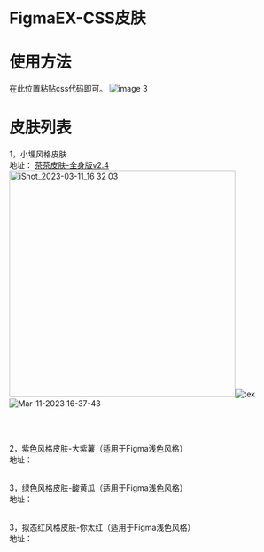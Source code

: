 # FigmaEX-CSS皮肤
# 使用方法
在此位置粘贴css代码即可。
![image 3](https://user-images.githubusercontent.com/16641863/224472439-83f45515-c6e0-4bee-8e1b-9314e450c4be.png)


# 皮肤列表
1，小埋风格皮肤<br />
地址：
[茶茶皮肤-全身版v2.4](https://github.com/liteyais/FigmaEX-CSS-Skin/blob/main/%E5%B0%8F%E5%9F%8B%E9%A3%8E%E6%A0%BC%E7%9A%AE%E8%82%A4-%E8%8C%B6%E8%8C%B6%E7%9A%AE%E8%82%A4/%E8%8C%B6%E8%8C%B6%E7%9A%AE%E8%82%A4-%E5%85%A8%E8%BA%AB%E7%89%88v2.4.css) <br />
<img width="408" alt="iShot_2023-03-11_16 32 03" src="https://user-images.githubusercontent.com/16641863/224474879-5509cf2d-ee0c-41ae-a4e3-f8f4b493fcf4.png">![tex](https://user-images.githubusercontent.com/16641863/224474884-557ed231-6a54-45f9-80af-97d5aaff69cf.png)![Mar-11-2023 16-37-43](https://user-images.githubusercontent.com/16641863/224474887-8b618aad-15d7-40a4-9975-428086c4c30e.gif)



<br /><br />

2，紫色风格皮肤-大紫薯（适用于Figma浅色风格）<br />
地址：<br /><br />

3，绿色风格皮肤-酸黄瓜（适用于Figma浅色风格）<br />
地址：<br /><br />

3，拟态红风格皮肤-你太红（适用于Figma浅色风格）<br />
地址：<br /><br />
